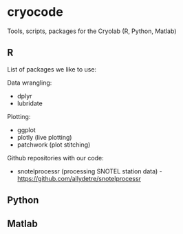 # cryocode

Tools, scripts, packages for the Cryolab (R, Python, Matlab)


## R
List of packages we like to use:

Data wrangling:
- dplyr
- lubridate

Plotting:
- ggplot
- plotly (live plotting)
- patchwork (plot stitching)

Github repositories with our code:
- snotelprocessr (processing SNOTEL station data) - https://github.com/allydetre/snotelprocessr

## Python

## Matlab
